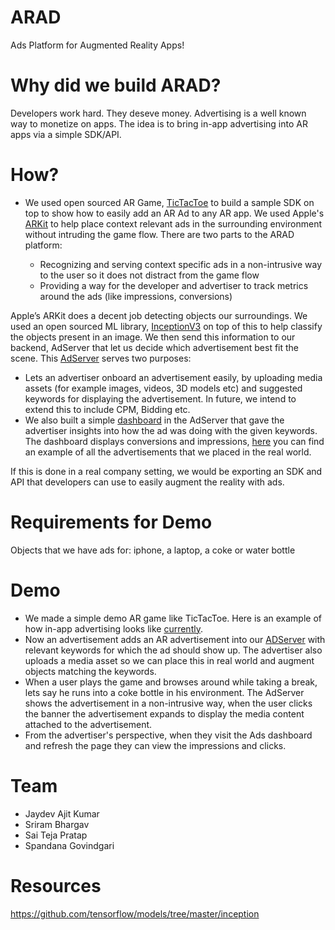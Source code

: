 # ARAD
Ads Platform for Augmented Reality Apps! 

# Why did we build ARAD?

Developers work hard. They deseve money. Advertising is a well known way to monetize on apps. The idea is to bring in-app advertising into AR apps via a simple SDK/API.

# How?

- We used open sourced AR Game, [TicTacToe](https://github.com/bjarnel/arkit-tictactoe) to build a sample SDK on top to show how to easily add an AR Ad to any AR app. We used Apple's [ARKit](https://developer.apple.com/arkit/) to help place context relevant ads in the surrounding environment without intruding the game flow. There are two parts to the ARAD platform:

  - Recognizing and serving context specific ads in a non-intrusive way to the user so it does not distract from the game flow
  - Providing a way for the developer and advertiser to track metrics around the ads (like impressions, conversions) 

Apple’s ARKit does a decent job detecting objects our surroundings. We used an open sourced ML library, [InceptionV3](https://github.com/tensorflow/models/tree/master/inception) on top of this to help classify the objects present in an image. We then send this information to our backend, AdServer that let us decide which advertisement best fit the scene. This [AdServer](http://yesteapea.com/arad/new) serves two purposes: 

  - Lets an advertiser onboard an advertisement easily, by uploading media assets (for example images, videos, 3D models etc) and suggested keywords for displaying the advertisement. In future, we intend to extend this to include CPM, Bidding etc. 
  - We also built a simple [dashboard](http://yesteapea.com/arad/dashboard/408051505655861.9) in the AdServer that gave the advertiser insights into how the ad was doing with the given keywords. The dashboard displays conversions and impressions, [here](http://yesteapea.com/arad/list) you can find an example of all the advertisements that we placed in the real world.

If this is done in a real company setting, we would be exporting an SDK and API that developers can use to easily augment the reality with ads.

# Requirements for Demo
Objects that we have ads for: iphone, a laptop, a coke or water bottle

# Demo
- We made a simple demo AR game like TicTacToe. Here is an example of how in-app advertising looks like [currently](https://thenextweb.com/wp-content/blogs.dir/1/files/2014/02/Angry-Birds-on-Android-Hits-3M-Downloads-Free-with-Google-s-AdMob-2.jpg).
- Now an advertisement adds an AR advertisement into our [ADServer](http://yesteapea.com/arad/new) with relevant keywords for which the ad should show up. The advertiser also uploads a media asset so we can place this in real world and augment objects matching the keywords.
- When a user plays the game and browses around while taking a break, lets say he runs into a coke bottle in his environment. The AdServer shows the advertisement in a non-intrusive way, when the user clicks the banner the advertisement expands to display the media content attached to the advertisement. 
- From the advertiser's perspective, when they visit the Ads dashboard and refresh the page they can view the impressions and clicks.

# Team

- Jaydev Ajit Kumar
- Sriram Bhargav
- Sai Teja Pratap
- Spandana Govindgari

# Resources
https://github.com/tensorflow/models/tree/master/inception

